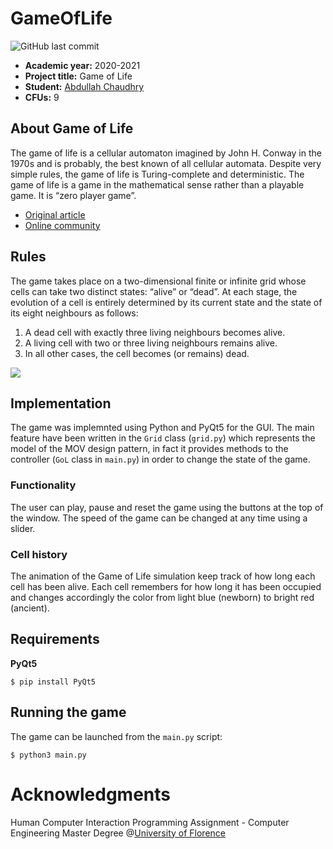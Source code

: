 # GameOfLife
![GitHub last commit](https://img.shields.io/github/last-commit/chabdullah/gameOfLife)
- **Academic year:** 2020-2021
- **Project title:** Game of Life
- **Student:** [Abdullah Chaudhry](https://github.com/chabdullah)
- **CFUs:** 9

## About Game of Life
The game of life is a cellular automaton imagined by John H. Conway in the 1970s and is probably, the best known of all cellular automata. Despite very simple rules, the game of life is Turing-complete and deterministic.
The game of life is a game in the mathematical sense rather than a playable game. It is “zero player game”.
* [Original article](http://ddi.cs.uni-potsdam.de/HyFISCH/Produzieren/lis_projekt/proj_gamelife/ConwayScientificAmerican.htm)
* [Online community](https://www.conwaylife.com/)

## Rules
The game takes place on a two-dimensional finite or infinite grid whose cells can take two distinct states: “alive” or “dead”.
At each stage, the evolution of a cell is entirely determined by its current state and the state of its eight neighbours as follows:
1) A dead cell with exactly three living neighbours becomes alive.
2) A living cell with two or three living neighbours remains alive.
3) In all other cases, the cell becomes (or remains) dead.

<img src="https://github.com/chabdullah/GameOfLife/blob/master/img/gameOfLifeDemo.gif">

## Implementation
The game was implemnted using Python and PyQt5 for the GUI.
The main feature have been written in the `Grid` class (`grid.py`) which represents the model of the MOV design pattern, in fact it provides methods to the controller (`GoL` class in `main.py`) in order to change the state of the game.   

### Functionality
The user can play, pause and reset the game using the buttons at the top of the window. The speed of the game can be changed at any time using a slider.

### Cell history
The animation of the Game of Life simulation keep track of how long each cell has been alive. Each cell remembers for how long it has been
occupied and changes accordingly the color from light blue (newborn) to bright red (ancient).

## Requirements
**PyQt5**
```console
$ pip install PyQt5
```
## Running the game
The game can be launched from the `main.py` script:
```
$ python3 main.py
```

# Acknowledgments
Human Computer Interaction Programming Assignment - Computer Engineering Master Degree @[University of Florence](https://www.unifi.it/changelang-eng.html)
